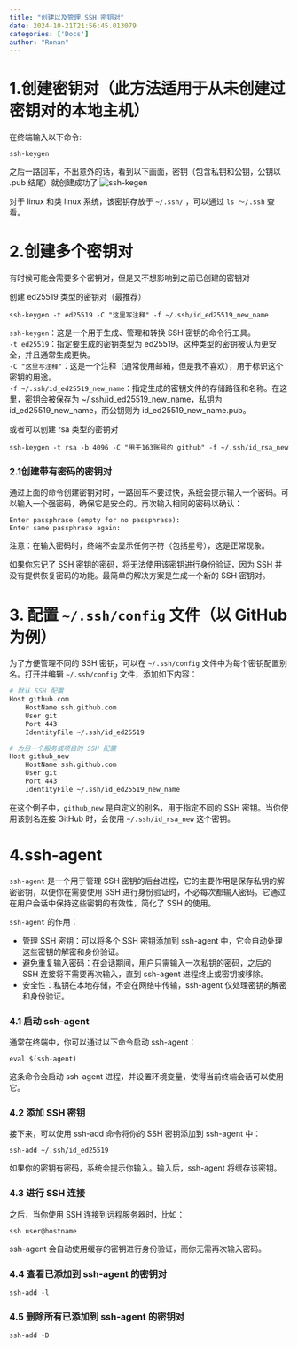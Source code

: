 ```yaml
---
title: "创建以及管理 SSH 密钥对"
date: 2024-10-21T21:56:45.013079
categories: ['Docs']
author: "Ronan"
---
```

# 1.创建密钥对（此方法适用于从未创建过密钥对的本地主机）
在终端输入以下命令:

```
ssh-keygen
```

之后一路回车，不出意外的话，看到以下画面，密钥（包含私钥和公钥，公钥以 .pub 结尾）就创建成功了
![ssh-kegen](https://imgs.ronan.us.kg/ssh-keygen.png)

对于 linux 和类 linux 系统，该密钥存放于 `~/.ssh/` ，可以通过 `ls ～/.ssh` 查看。

# 2.创建多个密钥对
有时候可能会需要多个密钥对，但是又不想影响到之前已创建的密钥对

创建 ed25519 类型的密钥对（最推荐）

```
ssh-keygen -t ed25519 -C "这里写注释" -f ~/.ssh/id_ed25519_new_name
```

`ssh-keygen`：这是一个用于生成、管理和转换 SSH 密钥的命令行工具。  
`-t ed25519`：指定要生成的密钥类型为 ed25519。这种类型的密钥被认为更安全，并且通常生成更快。  
`-C "这里写注释"`：这是一个注释（通常使用邮箱，但是我不喜欢），用于标识这个密钥的用途。  
`-f ~/.ssh/id_ed25519_new_name`：指定生成的密钥文件的存储路径和名称。在这里，密钥会被保存为 ~/.ssh/id_ed25519_new_name，私钥为 id_ed25519_new_name，而公钥则为 id_ed25519_new_name.pub。

或者可以创建 rsa 类型的密钥对

```
ssh-keygen -t rsa -b 4096 -C "用于163账号的 github" -f ~/.ssh/id_rsa_new
```

### 2.1创建带有密码的密钥对
通过上面的命令创建密钥对时，一路回车不要过快，系统会提示输入一个密码。可以输入一个强密码，确保它是安全的。再次输入相同的密码以确认：

```
Enter passphrase (empty for no passphrase):
Enter same passphrase again:
```

注意：在输入密码时，终端不会显示任何字符（包括星号），这是正常现象。

如果你忘记了 SSH 密钥的密码，将无法使用该密钥进行身份验证，因为 SSH 并没有提供恢复密码的功能。最简单的解决方案是生成一个新的 SSH 密钥对。

# 3. 配置 `~/.ssh/config` 文件（以 GitHub 为例）
为了方便管理不同的 SSH 密钥，可以在 `~/.ssh/config` 文件中为每个密钥配置别名。打开并编辑 `~/.ssh/config` 文件，添加如下内容：

```bash
# 默认 SSH 配置
Host github.com
	HostName ssh.github.com
	User git
	Port 443
	IdentityFile ~/.ssh/id_ed25519

# 为另一个服务或项目的 SSH 配置
Host github_new
	HostName ssh.github.com
	User git
	Port 443
	IdentityFile ~/.ssh/id_ed25519_new_name
```

在这个例子中，`github_new` 是自定义的别名，用于指定不同的 SSH 密钥。当你使用该别名连接 GitHub 时，会使用 `~/.ssh/id_rsa_new` 这个密钥。

# 4.ssh-agent
`ssh-agent` 是一个用于管理 SSH 密钥的后台进程，它的主要作用是保存私钥的解密密钥，以便你在需要使用 SSH 进行身份验证时，不必每次都输入密码。它通过在用户会话中保持这些密钥的有效性，简化了 SSH 的使用。

`ssh-agent` 的作用：

- 管理 SSH 密钥：可以将多个 SSH 密钥添加到 ssh-agent 中，它会自动处理这些密钥的解密和身份验证。  
- 避免重复输入密码：在会话期间，用户只需输入一次私钥的密码，之后的 SSH 连接将不需要再次输入，直到 ssh-agent 进程终止或密钥被移除。  
- 安全性：私钥在本地存储，不会在网络中传输，ssh-agent 仅处理密钥的解密和身份验证。  

### 4.1 启动 ssh-agent
通常在终端中，你可以通过以下命令启动 ssh-agent：

```
eval $(ssh-agent)
```

这条命令会启动 ssh-agent 进程，并设置环境变量，使得当前终端会话可以使用它。

### 4.2 添加 SSH 密钥
接下来，可以使用 ssh-add 命令将你的 SSH 密钥添加到 ssh-agent 中：

```
ssh-add ~/.ssh/id_ed25519
```

如果你的密钥有密码，系统会提示你输入。输入后，ssh-agent 将缓存该密钥。

### 4.3 进行 SSH 连接

之后，当你使用 SSH 连接到远程服务器时，比如：

```
ssh user@hostname
```

ssh-agent 会自动使用缓存的密钥进行身份验证，而你无需再次输入密码。

### 4.4 查看已添加到 ssh-agent 的密钥对

```
ssh-add -l
```

### 4.5 删除所有已添加到 ssh-agent 的密钥对

```
ssh-add -D
```
